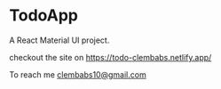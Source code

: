 # TodoApp

A React Material UI project.

checkout the site on https://todo-clembabs.netlify.app/


To reach me clembabs10@gmail.com
